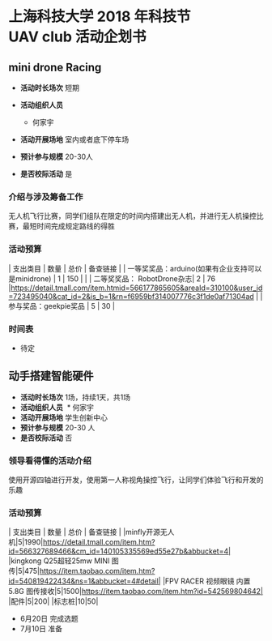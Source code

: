 # 上海科技大学 2018 年科技节<br>UAV club 活动企划书

## mini drone Racing

* **活动时长场次** 短期
* **活动组织人员**
  * 何家宇
  
* **活动开展场地** 室内或者底下停车场
* **预计参与规模** 20-30人
* **是否校际活动** 是

### 介绍与涉及筹备工作

无人机飞行比赛，同学们组队在限定的时间内搭建出无人机，并进行无人机操控比赛，最短时间完成规定路线的得胜

### 活动预算

| 支出类目 | 数量 | 总价 | 备查链接 |
| 一等奖奖品：arduino(如果有企业支持可以是minidrone) | 1 | 150 | |
| 二等奖奖品： RobotDrone杂志| 2 | 76 |https://detail.tmall.com/item.htmid=566177865605&areaId=310100&user_id=723495040&cat_id=2&is_b=1&rn=f6959bf314007776c3f1de0af71304ad |
| 参与奖品：geekpie奖品 | 5 | 30 | 

### 时间表

* 待定

## 动手搭建智能硬件

* **活动时长场次** 1场，持续1天，共1场
* **活动组织人员**
  * 何家宇
* **活动开展场地** 学生创新中心
* **预计参与规模** 20-30 人
* **是否校际活动** 否

### 领导看得懂的活动介绍

使用开源四轴进行开发，使用第一人称视角操控飞行，让同学们体验飞行和开发的乐趣

### 活动预算

| 支出类目 | 数量 | 总价 | 备查链接 |
|minfly开源无人机|5|1990|https://detail.tmall.com/item.htm?id=566327689466&cm_id=140105335569ed55e27b&abbucket=4|
|kingkong Q25超轻25mw MINI 图传|5|475|https://item.taobao.com/item.htm?id=540819422434&ns=1&abbucket=4#detail|
|FPV RACER 视频眼镜 内置 5.8G 图传接收|5|1500|https://item.taobao.com/item.htm?id=542569804642|
|配件|5|200|
|标志桩|10|50|


* 6月20日 完成选题
* 7月10日 准备
